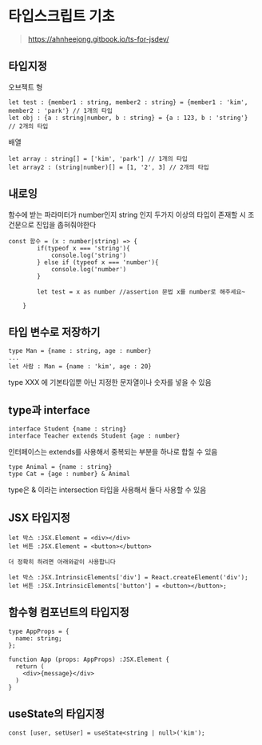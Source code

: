 # 타입스크립트 기초

>https://ahnheejong.gitbook.io/ts-for-jsdev/

## 타입지정

오브젝트 형
```
let test : {member1 : string, member2 : string} = {member1 : 'kim', member2 : 'park'} // 1개의 타입
let obj : {a : string|number, b : string} = {a : 123, b : 'string'}  // 2개의 타입
```
배열
```
let array : string[] = ['kim', 'park'] // 1개의 타입
let array2 : (string|number)[] = [1, '2', 3] // 2개의 타입
```

## 내로잉
함수에 받는 파라미터가 number인지 string 인지 두가지 이상의 타입이 존재할 시 조건문으로 진입을 좁혀줘야한다
```
const 함수 = (x : number|string) => {
        if(typeof x === 'string'){
            console.log('string')
        } else if (typeof x === 'number'){
            console.log('number')
        }
        
        let test = x as number //assertion 문법 x를 number로 해주세요~
        
    }
```

## 타입 변수로 저장하기
```
type Man = {name : string, age : number}
...
let 사람 : Man = {name : 'kim', age : 20}
```
type XXX 에 기본타입뿐 아닌 지정한 문자열이나 숫자를 넣을 수 있음

## type과 interface
```
interface Student {name : string}
interface Teacher extends Student {age : number}
```
인터페이스는 extends를 사용해서 중복되는 부분을 하나로 합칠 수 있음

```
type Animal = {name : string}
type Cat = {age : number} & Animal
```
type은 & 이라는 intersection 타입을 사용해서 둘다 사용할 수 있음

## JSX 타입지정
```
let 박스 :JSX.Element = <div></div>
let 버튼 :JSX.Element = <button></button>

더 정확히 하려면 아래와같이 사용합니다

let 박스 :JSX.IntrinsicElements['div'] = React.createElement('div');
let 버튼 :JSX.IntrinsicElements['button'] = <button></button>;
```
## 함수형 컴포넌트의 타입지정
```
type AppProps = {
  name: string;
}; 

function App (props: AppProps) :JSX.Element {
  return (
    <div>{message}</div>
  )
}
```
## useState의 타입지정
```
const [user, setUser] = useState<string | null>('kim');
```

